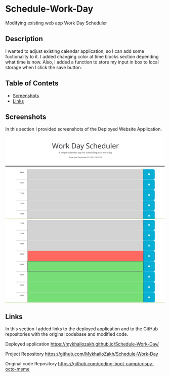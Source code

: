 # Schedule-Work-Day
Modifying existing web app  Work Day Scheduler

## Description

I wanted to adjust existing calendar application, so I can add some fuctionality to it. I added changing color at time blocks section depending what time is now. Also, I  added a function to store my input in box to local storage when I click the save button.

## Table of Contets

- [Screenshots](#screenshots)
- [Links](#links)

## Screenshots

In this section I provided screenshots of the Deployed Website Application.

![alt text](assets/images/screenshot1.jpg "First Screenshot")
![alt text](assets/images/screenshot2.jpg "Second Screenshot")

## Links

In this section I added links to the deployed application and to the GitHub repositories with the original codebase and modified code.


Deployed application
    https://mykhailozakh.github.io/Schedule-Work-Day/

Project Repository
    https://github.com/MykhailoZakh/Schedule-Work-Day

Original code Repository
    https://github.com/coding-boot-camp/crispy-octo-meme